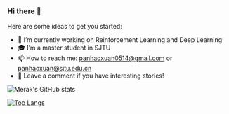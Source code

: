### Hi there 👋

<!--
**merak0514/merak0514** is a ✨ _special_ ✨ repository because its `README.md` (this file) appears on your GitHub profile.
-->

Here are some ideas to get you started:

- 🔭 I’m currently working on Reinforcement Learning and Deep Learning
- 🎓 I’m a master student in SJTU
- 📫 How to reach me: panhaoxuan0514@gmail.com or panhaoxuan@sjtu.edu.cn
- 🛵 Leave a comment if you have interesting stories!



![Merak's GitHub stats](https://github-readme-stats.vercel.app/api?username=merak0514&show_icons=true&theme=radical&count_private=true)

[![Top Langs](https://github-readme-stats.vercel.app/api/top-langs/?username=merak0514&layout=compact)](https://github.com/merak0514/github-readme-stats)
